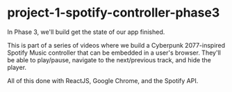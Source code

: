 # project-1-spotify-controller-phase3
In Phase 3, we'll build get the state of our app finished.

This is part of a series of videos where we build a Cyberpunk 2077-inspired Spotify Music controller that can be embedded in a user's browser.
They'll be able to play/pause, navigate to the next/previous track, and hide the player.

All of this done with ReactJS, Google Chrome, and the Spotify API.
